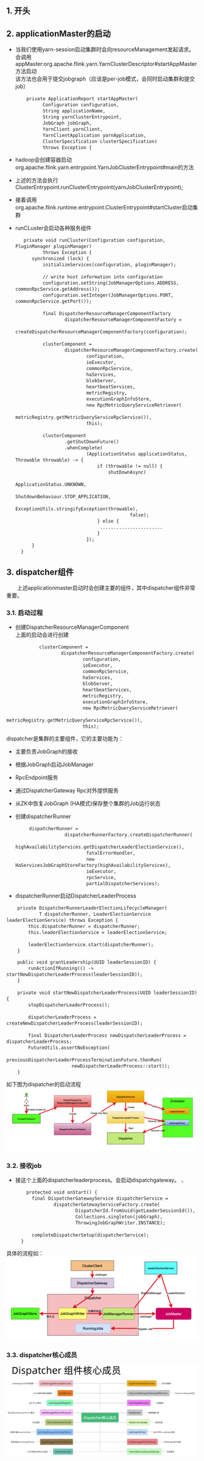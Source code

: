 ## 1. 开头    


## 2. applicationMaster的启动
* 当我们使用yarn-session启动集群时会向resourceManagement发起请求。  
  会调用appMaster:org.apache.flink.yarn.YarnClusterDescriptor#startAppMaster方法启动  
  该方法也会用于提交jobgraph（应该是per-job模式，会同时启动集群和提交job）
  ```
      private ApplicationReport startAppMaster(
            Configuration configuration,
            String applicationName,
            String yarnClusterEntrypoint,
            JobGraph jobGraph,
            YarnClient yarnClient,
            YarnClientApplication yarnApplication,
            ClusterSpecification clusterSpecification)
            throws Exception {
  ```

* hadoop会创建容器启动org.apache.flink.yarn.entrypoint.YarnJobClusterEntrypoint#main的方法
* 上述的方法会执行ClusterEntrypoint.runClusterEntrypoint(yarnJobClusterEntrypoint);
* 接着调用org.apache.flink.runtime.entrypoint.ClusterEntrypoint#startCluster启动集群
* runCLuster会启动各种服务组件
  ```
     private void runCluster(Configuration configuration, PluginManager pluginManager)
            throws Exception {
        synchronized (lock) {
            initializeServices(configuration, pluginManager);

            // write host information into configuration
            configuration.setString(JobManagerOptions.ADDRESS, commonRpcService.getAddress());
            configuration.setInteger(JobManagerOptions.PORT, commonRpcService.getPort());

            final DispatcherResourceManagerComponentFactory
                    dispatcherResourceManagerComponentFactory =
                            createDispatcherResourceManagerComponentFactory(configuration);

            clusterComponent =
                    dispatcherResourceManagerComponentFactory.create(
                            configuration,
                            ioExecutor,
                            commonRpcService,
                            haServices,
                            blobServer,
                            heartbeatServices,
                            metricRegistry,
                            executionGraphInfoStore,
                            new RpcMetricQueryServiceRetriever(
                                    metricRegistry.getMetricQueryServiceRpcService()),
                            this);

            clusterComponent
                    .getShutDownFuture()
                    .whenComplete(
                            (ApplicationStatus applicationStatus, Throwable throwable) -> {
                                if (throwable != null) {
                                    shutDownAsync(
                                            ApplicationStatus.UNKNOWN,
                                            ShutdownBehaviour.STOP_APPLICATION,
                                            ExceptionUtils.stringifyException(throwable),
                                            false);
                                } else {
                                 .......................
                                }
                            });
        }
    }
  ``` 



## 3. dispatcher组件  
&emsp;&emsp;上述applicationmaster启动时会创建主要的组件，其中dispatcher组件非常重要。

### 3.1. 启动过程
* 创建DispatcherResourceManagerComponent  
  上面的启动会进行创建
```
            clusterComponent =
                    dispatcherResourceManagerComponentFactory.create(
                            configuration,
                            ioExecutor,
                            commonRpcService,
                            haServices,
                            blobServer,
                            heartbeatServices,
                            metricRegistry,
                            executionGraphInfoStore,
                            new RpcMetricQueryServiceRetriever(
                                    metricRegistry.getMetricQueryServiceRpcService()),
                            this);
```
dispatcher是集群的主要组件，它的主要功能为：
* 主要负责JobGraph的接收
* 根据JobGraph启动JobManager
* RpcEndpoint服务
* 通过DispatcherGateway Rpc对外提供服务
* 从ZK中恢复JobGraph (HA模式)保存整个集群的Job运行状态    


* 创建dispatcherRunner
  ```
       dispatcherRunner =
                    dispatcherRunnerFactory.createDispatcherRunner(
                            highAvailabilityServices.getDispatcherLeaderElectionService(),
                            fatalErrorHandler,
                            new HaServicesJobGraphStoreFactory(highAvailabilityServices),
                            ioExecutor,
                            rpcService,
                            partialDispatcherServices);
  ```


* dispatcherRunner启动DispatcherLeaderProcess
```
    private DispatcherRunnerLeaderElectionLifecycleManager(
            T dispatcherRunner, LeaderElectionService leaderElectionService) throws Exception {
        this.dispatcherRunner = dispatcherRunner;
        this.leaderElectionService = leaderElectionService;

        leaderElectionService.start(dispatcherRunner);
    }
```  

```
    public void grantLeadership(UUID leaderSessionID) {
        runActionIfRunning(() -> startNewDispatcherLeaderProcess(leaderSessionID));
    }

    private void startNewDispatcherLeaderProcess(UUID leaderSessionID) {
        stopDispatcherLeaderProcess();

        dispatcherLeaderProcess = createNewDispatcherLeaderProcess(leaderSessionID);

        final DispatcherLeaderProcess newDispatcherLeaderProcess = dispatcherLeaderProcess;
        FutureUtils.assertNoException(
                previousDispatcherLeaderProcessTerminationFuture.thenRun(
                        newDispatcherLeaderProcess::start));
    }
```
如下图为dispatcher的启动流程  
![](dispatcher启动流程.png)  


### 3.2. 接收job
* 接这个上面的dispatcherleaderprocess。会启动dispatchgateway。  、
  ```
      protected void onStart() {
        final DispatcherGatewayService dispatcherService =
                dispatcherGatewayServiceFactory.create(
                        DispatcherId.fromUuid(getLeaderSessionId()),
                        Collections.singleton(jobGraph),
                        ThrowingJobGraphWriter.INSTANCE);

        completeDispatcherSetup(dispatcherService);
    }
  ```
具体的流程如：  
![](dispatcher接受job.png)  

### 3.3. dispatcher核心成员
![](dispatcher核心组件.png)
